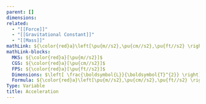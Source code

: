 ```yaml
---
parent: []
dimensions: 
related:
  - "[[Force]]"
  - "[[Gravitational Constant]]"
  - "[[Mass]]"
mathLink: ${\color{red}a}\left[\pu{m//s2},\pu{cm//s2},\pu{ft//s2} \right]$
mathLink-blocks:
  MKS: ${\color{red}a}[\pu{m//s2}]$
  CGS: ${\color{red}a}[\pu{cm//s2}]$
  FPS: ${\color{red}a}[\pu{ft//s2}]$
  Dimensions: $\left[ \frac{\boldsymbol{L}}{\boldsymbol{T}^{2}} \right]$
  Formula: ${\color{red}a}\left[\pu{m//s2},\pu{cm//s2},\pu{ft//s2} \right]=\frac{{\boldsymbol{F}[\pu{N},\pu{dyn},\pu{lb_{f}}]*{\color{blue}g}_{c}[\pu{1kg*m//N*s2}][\pu{32.2lb_{m}*ft//lb_{f}*s2}]}}{\boldsymbol{M}[\pu{kg},\pu{g},lb_{m}]}$
Type: Variable
title: Acceleration
---
```

